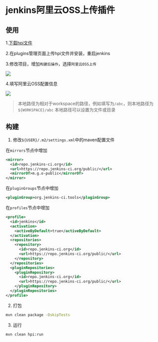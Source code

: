 # jenkins阿里云OSS上传插件

## 使用

1.[下载hpi文件](https://www.google.com "title text")

2.在plugins管理页面上传hpi文件并安装，重启jenkins

3.修改项目，增加`构建后操作`，选择`阿里云OSS上传`

![](https://github.com/raylax/jenkins-aliyun-oss-plugin/raw/master/image/step1.png)

4.填写阿里云OSS配置信息

![](https://github.com/raylax/jenkins-aliyun-oss-plugin/raw/master/image/step2.png)

> 本地路径为相对于workspace的路径，例如填写为`/abc`，则本地路径为`${WORKSPACE}/abc`
本地路径可以设置为文件或目录

## 构建

1. 修改`${USER}/.m2/settings.xml`中的maven配置文件

在`mirrors`节点中增加
```xml
<mirror>
  <id>repo.jenkins-ci.org</id>
  <url>https://repo.jenkins-ci.org/public/</url>
  <mirrorOf>m.g.o-public</mirrorOf>
</mirror>
```
在`pluginGroups`节点中增加
```xml
<pluginGroup>org.jenkins-ci.tools</pluginGroup>
```
在`profiles`节点中增加
```xml
<profile>
  <id>jenkins</id>
  <activation>
    <activeByDefault>true</activeByDefault>
  </activation>
  <repositories>
    <repository>
      <id>repo.jenkins-ci.org</id>
      <url>https://repo.jenkins-ci.org/public/</url>
    </repository>
  </repositories>
  <pluginRepositories>
    <pluginRepository>
      <id>repo.jenkins-ci.org</id>
      <url>https://repo.jenkins-ci.org/public/</url>
    </pluginRepository>
  </pluginRepositories>
</profile>
```

2. 打包
```bash
mvn clean package -DskipTests
```

3. 运行
```bash
mvn clean hpi:run
```
